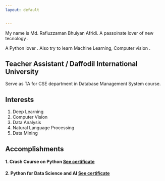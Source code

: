 ```yaml
---
layout: default


---
```


My name is Md. Rafiuzzaman Bhuiyan Afridi. A passoinate lover of new tecnology .

A Python lover . Also try to learn Machine Learning, Computer vision .

## Teacher Assistant / Daffodil International University
Serve as TA for CSE department in Database Management System course. 

## Interests
1. Deep Learning
2. Computer Vision
3. Data Analysis
4. Natural Language Processing
5. Data Mining

## Accomplishments
#### 1. Crash Course on Python [See certificate](https://www.coursera.org/account/accomplishments/verify/MNJ4QBEA2E9K)
#### 2. Python for Data Science and AI [See certificate](https://www.coursera.org/account/accomplishments/verify/KNNY9NEL7FPY)

